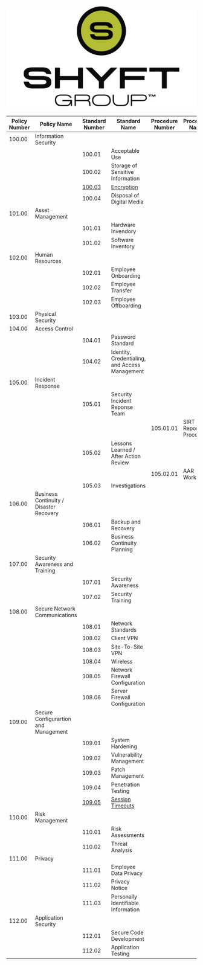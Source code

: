 ![TSG PSP](/images/header.jpg)
================================================

| Policy Number    | Policy Name                             | Standard Number  | Standard Name                                  | Procedure Number | Procedure Name         | Appendix Number | Appendix Name |
| ---------------  | --------------------------------------- | ---------------- | ---------------------------------------------- | ---------------- | ---------------------- | --------------- | ------------- |
| 100.00           | Information Security                    |                  |                                                |                  |                        |                 |               |
|                  |                                         | 100.01           | Acceptable Use                                 |                  |                        |                 |               |
|                  |                                         | 100.02           | Storage of Sensitive Information               |                  |                        |                 |               |
|                  |                                         | [100.03][100.03] | [Encryption][100.03]                           |                  |                        |                 |               |
|                  |                                         | 100.04           | Disposal of Digital Media                      |                  |                        |                 |               |
| 101.00           | Asset Management                        |                  |                                                |                  |                        |                 |               |
|                  |                                         | 101.01           | Hardware Invendory                             |                  |                        |                 |               |
|                  |                                         | 101.02           | Software Inventory                             |                  |                        |                 |               |
| 102.00           | Human Resources                         |                  |                                                |                  |                        |                 |               |
|                  |                                         | 102.01           | Employee Onboarding                            |                  |                        |                 |               |
|                  |                                         | 102.02           | Employee Transfer                              |                  |                        |                 |               |
|                  |                                         | 102.03           | Employee Offboarding                           |                  |                        |                 |               |
| 103.00           | Physical Security                       |                  |                                                |                  |                        |                 |               |
| 104.00           | Access Control                          |                  |                                                |                  |                        |                 |               |
|                  |                                         | 104.01           | Password Standard                              |                  |                        |                 |               |
|                  |                                         | 104.02           | Identity, Credentialing, and Access Management |                  |                        |                 |               |
| 105.00           | Incident Response                       |                  |                                                |                  |                        |                 |               |
|                  |                                         | 105.01           | Security Incident Reponse Team                 |                  |                        |                 |               |
|                  |                                         |                  |                                                | 105.01.01        | SIRT Reponse Procedure |                 |               |
|                  |                                         | 105.02           | Lessons Learned / After Action Review          |                  |                        |                 |               |
|                  |                                         |                  |                                                | 105.02.01        | AAR Worksheet          |                 |               |
|                  |                                         | 105.03           | Investigations                                 |                  |                        |                 |               |
| 106.00           | Business Continuity / Disaster Recovery |                  |                                                |                  |                        |                 |               |
|                  |                                         | 106.01           | Backup and Recovery                            |                  |                        |                 |               |
|                  |                                         | 106.02           | Business Continuity Planning                   |                  |                        |                 |               |
| 107.00           | Security Awareness and Training         |                  |                                                |                  |                        |                 |               |
|                  |                                         | 107.01           | Security Awareness                             |                  |                        |                 |               |
|                  |                                         | 107.02           | Security Training                              |                  |                        |                 |               |
| 108.00           | Secure Network Communications           |                  |                                                |                  |                        |                 |               |
|                  |                                         | 108.01           | Network Standards                              |                  |                        |                 |               |
|                  |                                         | 108.02           | Client VPN                                     |                  |                        |                 |               |
|                  |                                         | 108.03           | Site-To-Site VPN                               |                  |                        |                 |               |
|                  |                                         | 108.04           | Wireless                                       |                  |                        |                 |               |
|                  |                                         | 108.05           | Network Firewall Configuration                 |                  |                        |                 |               |
|                  |                                         | 108.06           | Server Firewall Configuration                  |                  |                        |                 |               |
| 109.00           | Secure Configurartion and Management    |                  |                                                |                  |                        |                 |               |
|                  |                                         | 109.01           | System Hardening                               |                  |                        |                 |               |
|                  |                                         | 109.02           | Vulnerability Management                       |                  |                        |                 |               |
|                  |                                         | 109.03           | Patch Management                               |                  |                        |                 |               |
|                  |                                         | 109.04           | Penetration Testing                            |                  |                        |                 |               |
|                  |                                         | [109.05][109.05] | [Session Timeouts][109.05]                     |                  |                        |                 |               |
| 110.00           | Risk Management                         |                  |                                                |                  |                        |                 |               |
|                  |                                         | 110.01           | Risk Assessments                               |                  |                        |                 |               |
|                  |                                         | 110.02           | Threat Analysis                                |                  |                        |                 |               |
| 111.00           | Privacy                                 |                  |                                                |                  |                        |                 |               |
|                  |                                         | 111.01           | Employee Data Privacy                          |                  |                        |                 |               |
|                  |                                         | 111.02           | Privacy Notice                                 |                  |                        |                 |               |
|                  |                                         | 111.03           | Personally Identifiable Information            |                  |                        |                 |               |
| 112.00           | Application Security                    |                  |                                                |                  |                        |                 |               |
|                  |                                         | 112.01           | Secure Code Development                        |                  |                        |                 |               |
|                  |                                         | 112.02           | Application Testing                            |                  |                        |                 |               |


[100.03]: /100/standards/100.03-encryption.md
[109.05]: /109/standards/109.05-session-timeouts.md
